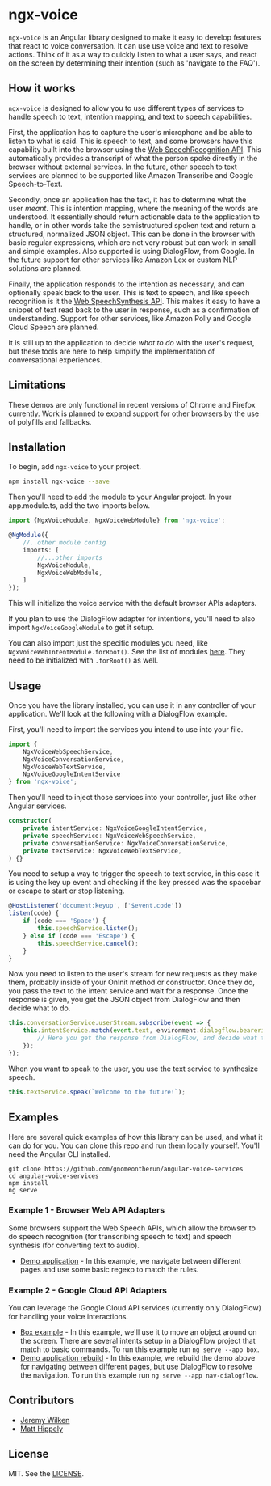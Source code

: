 # ngx-voice

`ngx-voice` is an Angular library designed to make it easy to develop features that react to voice conversation. It can use use voice and text to resolve actions. Think of it as a way to quickly listen to what a user says, and react on the screen by determining their intention (such as 'navigate to the FAQ').

## How it works

`ngx-voice` is designed to allow you to use different types of services to handle speech to text, intention mapping, and text to speech capabilities.

First, the application has to capture the user's microphone and be able to listen to what is said. This is speech to text, and some browsers have this capability built into the browser using the [Web SpeechRecognition API](https://developer.mozilla.org/en-US/docs/Web/API/SpeechRecognition). This automatically provides a transcript of what the person spoke directly in the browser without external services. In the future, other speech to text services are planned to be supported like Amazon Transcribe and Google Speech-to-Text.

Secondly, once an application has the text, it has to determine what the user _meant_. This is intention mapping, where the meaning of the words are understood. It essentially should return actionable data to the application to handle, or in other words take the semistructured spoken text and return a structured, normalized JSON object. This can be done in the browser with basic regular expressions, which are not very robust but can work in small and simple examples. Also supported is using DialogFlow, from Google. In the future support for other services like Amazon Lex or custom NLP solutions are planned.

Finally, the application responds to the intention as necessary, and can optionally speak back to the user. This is text to speech, and like speech recognition is it the [Web SpeechSynthesis API](https://developer.mozilla.org/en-US/docs/Web/API/SpeechSynthesis). This makes it easy to have a snippet of text read back to the user in response, such as a confirmation of understanding. Support for other services, like Amazon Polly and Google Cloud Speech are planned.

It is still up to the application to decide _what to do_ with the user's request, but these tools are here to help simplify the implementation of conversational experiences.

## Limitations

These demos are only functional in recent versions of Chrome and Firefox currently. Work is planned to expand support for other browsers by the use of polyfills and fallbacks.

## Installation

To begin, add `ngx-voice` to your project.

```bash
npm install ngx-voice --save
```

Then you'll need to add the module to your Angular project. In your app.module.ts, add the two imports below.

```typescript
import {NgxVoiceModule, NgxVoiceWebModule} from 'ngx-voice';

@NgModule({
    //..other module config
    imports: [
        //...other imports
        NgxVoiceModule,
        NgxVoiceWebModule,
    ]
});
```

This will initialize the voice service with the default browser APIs adapters.

If you plan to use the DialogFlow adapter for intentions, you'll need to also import `NgxVoiceGoogleModule` to get it setup.

You can also import just the specific modules you need, like `NgxVoiceWebIntentModule.forRoot()`. See the list of modules [here](libs/ngx-voice/modules). They need to be initialized with `.forRoot()` as well.

## Usage

Once you have the library installed, you can use it in any controller of your application. We'll look at the following with a DialogFlow example.

First, you'll need to import the services you intend to use into your file.

```typescript
import {
    NgxVoiceWebSpeechService,
    NgxVoiceConversationService,
    NgxVoiceWebTextService,
    NgxVoiceGoogleIntentService
} from 'ngx-voice';
```

Then you'll need to inject those services into your controller, just like other Angular services.

```typescript
constructor(
    private intentService: NgxVoiceGoogleIntentService,
    private speechService: NgxVoiceWebSpeechService,
    private conversationService: NgxVoiceConversationService,
    private textService: NgxVoiceWebTextService,
) {}
```

You need to setup a way to trigger the speech to text service, in this case it is using the key up event and checking if the key pressed was the spacebar or escape to start or stop listening.

```typescript
@HostListener('document:keyup', ['$event.code'])
listen(code) {
    if (code === 'Space') {
        this.speechService.listen();
    } else if (code === 'Escape') {
        this.speechService.cancel();
    }
}
```

Now you need to listen to the user's stream for new requests as they make them, probably inside of your OnInit method or constructor. Once they do, you pass the text to the intent service and wait for a response. Once the response is given, you get the JSON object from DialogFlow and then decide what to do.

```typescript
this.conversationService.userStream.subscribe(event => {
    this.intentService.match(event.text, environment.dialogflow.bearerid environment.dialogflow.sessionid).subscribe(result => {
        // Here you get the response from DialogFlow, and decide what to do with your app
    });
});
```

When you want to speak to the user, you use the text service to synthesize speech.

```typescript
this.textService.speak(`Welcome to the future!`);
```

## Examples

Here are several quick examples of how this library can be used, and what it can do for you. You can clone this repo and run them locally yourself. You'll need the Angular CLI installed.

```
git clone https://github.com/gnomeontherun/angular-voice-services
cd angular-voice-services
npm install
ng serve
```

### Example 1 - Browser Web API Adapters

Some browsers support the Web Speech APIs, which allow the browser to do speech recognition (for transcribing speech to text) and speech synthesis (for converting text to audio). 

* [Demo application](apps/demo) - In this example, we navigate between different pages and use some basic regexp to match the rules.

### Example 2 - Google Cloud API Adapters

You can leverage the Google Cloud API services (currently only DialogFlow) for handling your voice interactions. 

* [Box example](apps/box) - In this example, we'll use it to move an object around on the screen. There are several intents setup in a DialogFlow project that match to basic commands. To run this example run `ng serve --app box`.
* [Demo application rebuild](apps/nav-dialogflow) - In this example, we rebuild the demo above for navigating between different pages, but use DialogFlow to resolve the navigation. To run this example run `ng serve --app nav-dialogflow`.

## Contributors

* [Jeremy Wilken](https://github.com/gnomeontherun)
* [Matt Hippely](https://github.com/hipee-lee)

## License

MIT. See the [LICENSE](LICENSE).
